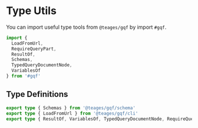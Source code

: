 # Type Utils

You can import useful type tools from `@teages/gqf` by import `#gqf`.

```ts
import {
  LoadFromUrl,
  RequireQueryPart,
  ResultOf,
  Schemas,
  TypedQueryDocumentNode,
  VariablesOf
} from '#gqf'
```

## Type Definitions

```ts twoslash
export type { Schemas } from '@teages/gqf/schema'
export type { LoadFromUrl } from '@teages/gqf/cli'
export type { ResultOf, VariablesOf, TypedQueryDocumentNode, RequireQueryPart } from '@teages/gqf/typed'
```
